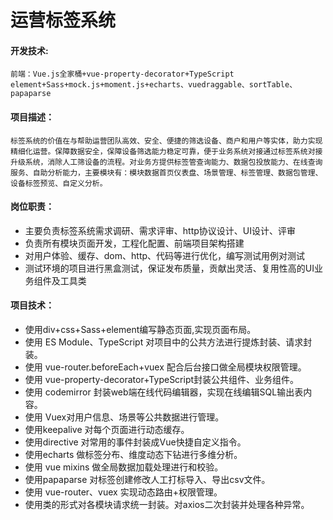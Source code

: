# 运营标签系统
#### 开发技术:

```JS
前端：Vue.js全家桶+vue-property-decorator+TypeScript
element+Sass+mock.js+moment.js+echarts、vuedraggable、sortTable、papaparse
```

#### 项目描述：

`标签系统的价值在与帮助运营团队高效、安全、便捷的筛选设备、商户和用户等实体，助力实现精细化运营。保障数据安全，保障设备筛选能力稳定可靠，便于业务系统对接通过标签系统对接升级系统，消除人工筛设备的流程。对业务方提供标签管查询能力、数据包投放能力、在线查询服务、自助分析能力，主要模块有：模块数据首页仪表盘、场景管理、标签管理、数据包管理、设备标签预览、自定义分析。`

#### 岗位职责：

- 主要负责标签系统需求调研、需求评审、http协议设计、UI设计、评审
- 负责所有模块页面开发，工程化配置、前端项目架构搭建
- 对用户体验、缓存、dom、http、代码等进行优化，编写测试用例对测试
- 测试环境的项目进行黑盒测试，保证发布质量，贡献出灵活、复用性高的UI业务组件及工具类

#### 项目技术：
- 使用div+css+Sass+element编写静态页面,实现页面布局。
- 使用 ES Module、TypeScript 对项目中的公共方法进行提炼封装、请求封装。
- 使用 vue-router.beforeEach+vuex 配合后台接口做全局模块权限管理。
- 使用 vue-property-decorator+TypeScript封装公共组件、业务组件。
- 使用 codemirror 封装web端在线代码编辑器，实现在线编辑SQL输出表内容。
- 使用 Vuex对用户信息、场景等公共数据进行管理。
- 使用keepalive 对每个页面进行动态缓存。
- 使用directive 对常用的事件封装成Vue快捷自定义指令。
- 使用echarts 做标签分布、维度动态下钻进行多维分析。
- 使用 vue mixins 做全局数据加载处理进行和校验。
- 使用papaparse 对标签创建修改人工打标导入、导出csv文件。
- 使用 vue-router、vuex  实现动态路由+权限管理。
- 使用类的形式对各模块请求统一封装。对axios二次封装并处理各种异常。
